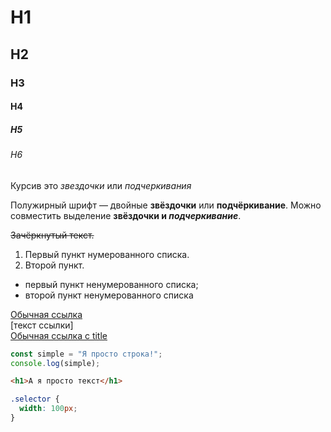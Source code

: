 # H1
## H2
### H3
#### H4
##### H5
###### H6

Курсив это *звездочки* или _подчеркивания_  

Полужирный шрифт — двойные **звёздочки** или __подчёркивание__.
    Можно совместить выделение **звёздочки и _подчеркивание_**.  

~~Зачёркнутый текст.~~

1. Первый пункт нумерованного списка.
2. Второй пункт.

* первый пункт ненумерованного списка;
* второй пункт ненумерованного списка 

[Обычная ссылка](https://www.yandex.ru)  
[текст ссылки]  
[Обычная ссылка с title](https://www.yandex.ru "Я Yandex!")  

```javascript
const simple = "Я просто строка!";
console.log(simple);
```

```html
<h1>А я просто текст</h1>
```  

```css
.selector {
  width: 100px;
}
``` 